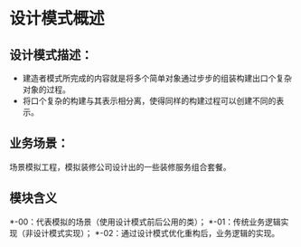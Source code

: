 # 设计模式概述

## 设计模式描述：

- 建造者模式所完成的内容就是将多个简单对象通过步步的组装构建出口个复杂对象的过程。
- 将口个复杂的构建与其表示相分离，使得同样的构建过程可以创建不同的表示。

## 业务场景：

场景模拟工程，模拟装修公司设计出的一些装修服务组合套餐。

## 模块含义

*-00：代表模拟的场景（使用设计模式前后公用的类）；
*-01：传统业务逻辑实现（非设计模式实现）；
*-02：通过设计模式优化重构后，业务逻辑的实现。
